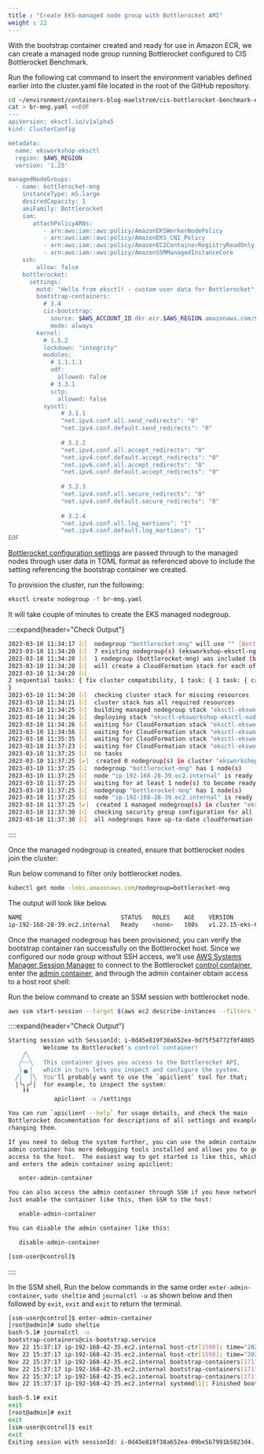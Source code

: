 ```yaml
---
title : "Create EKS-managed node group with Bottlerocket AMI"
weight : 22
---
```


With the bootstrap container created and ready for use in Amazon ECR, we can create a managed node group running Bottlerocket configured to CIS Bottlerocket Benchmark. 

Run the following cat command to insert the environment variables defined earlier into the cluster.yaml file located in the root of the GitHub repository.

```bash
cd ~/environment/containers-blog-maelstrom/cis-bottlerocket-benchmark-eks/
cat > br-mng.yaml <<EOF
---
apiVersion: eksctl.io/v1alpha5
kind: ClusterConfig

metadata:
  name: eksworkshop-eksctl
  region: $AWS_REGION
  version: '1.25'

managedNodeGroups:
  - name: bottlerocket-mng
    instanceType: m5.large
    desiredCapacity: 1
    amiFamily: Bottlerocket
    iam:
       attachPolicyARNs:
          - arn:aws:iam::aws:policy/AmazonEKSWorkerNodePolicy
          - arn:aws:iam::aws:policy/AmazonEKS_CNI_Policy
          - arn:aws:iam::aws:policy/AmazonEC2ContainerRegistryReadOnly
          - arn:aws:iam::aws:policy/AmazonSSMManagedInstanceCore
    ssh:
        allow: false
    bottlerocket:
      settings:
        motd: "Hello from eksctl! - custom user data for Bottlerocket"
        bootstrap-containers:
          # 3.4
          cis-bootstrap:
            source: $AWS_ACCOUNT_ID.dkr.ecr.$AWS_REGION.amazonaws.com/$BOOTSTRAP_ECR_REPO:latest
            mode: always
        kernel:
          # 1.5.2
          lockdown: "integrity"
          modules:
            # 1.1.1.1
            udf:
              allowed: false
            # 3.3.1
            sctp:
              allowed: false
          sysctl:
               # 3.1.1
               "net.ipv4.conf.all.send_redirects": "0"
               "net.ipv4.conf.default.send_redirects": "0"
               
               # 3.2.2
               "net.ipv4.conf.all.accept_redirects": "0"
               "net.ipv4.conf.default.accept_redirects": "0"
               "net.ipv6.conf.all.accept_redirects": "0"
               "net.ipv6.conf.default.accept_redirects": "0"
               
               # 3.2.3
               "net.ipv4.conf.all.secure_redirects": "0"
               "net.ipv4.conf.default.secure_redirects": "0"
               
               # 3.2.4
               "net.ipv4.conf.all.log_martians": "1"
               "net.ipv4.conf.default.log_martians": "1"
EOF
```


[Bottlerocket configuration settings](https://github.com/bottlerocket-os/bottlerocket#settings) are passed through to the managed nodes through user data in TOML format as referenced above to include the setting referencing the bootstrap container we created. 

To provision the cluster, run the following:

```bash
eksctl create nodegroup -f br-mng.yaml
```
It will take couple of minutes to create the EKS managed nodegroup.

::::expand{header="Check Output"}
```bash
2023-03-10 11:34:17 [ℹ]  nodegroup "bottlerocket-mng" will use "" [Bottlerocket/1.23]
2023-03-10 11:34:20 [ℹ]  7 existing nodegroup(s) (eksworkshop-eksctl-ng,false,mng1,mng2,ng-3f4edeea,ng-8de513ec,self-ng) will be excluded
2023-03-10 11:34:20 [ℹ]  1 nodegroup (bottlerocket-mng) was included (based on the include/exclude rules)
2023-03-10 11:34:20 [ℹ]  will create a CloudFormation stack for each of 1 managed nodegroups in cluster "eksworkshop-eksctl"
2023-03-10 11:34:20 [ℹ]  
2 sequential tasks: { fix cluster compatibility, 1 task: { 1 task: { create managed nodegroup "bottlerocket-mng" } } 
}
2023-03-10 11:34:20 [ℹ]  checking cluster stack for missing resources
2023-03-10 11:34:21 [ℹ]  cluster stack has all required resources
2023-03-10 11:34:25 [ℹ]  building managed nodegroup stack "eksctl-eksworkshop-eksctl-nodegroup-bottlerocket-mng"
2023-03-10 11:34:26 [ℹ]  deploying stack "eksctl-eksworkshop-eksctl-nodegroup-bottlerocket-mng"
2023-03-10 11:34:26 [ℹ]  waiting for CloudFormation stack "eksctl-eksworkshop-eksctl-nodegroup-bottlerocket-mng"
2023-03-10 11:34:56 [ℹ]  waiting for CloudFormation stack "eksctl-eksworkshop-eksctl-nodegroup-bottlerocket-mng"
2023-03-10 11:35:35 [ℹ]  waiting for CloudFormation stack "eksctl-eksworkshop-eksctl-nodegroup-bottlerocket-mng"
2023-03-10 11:37:23 [ℹ]  waiting for CloudFormation stack "eksctl-eksworkshop-eksctl-nodegroup-bottlerocket-mng"
2023-03-10 11:37:25 [ℹ]  no tasks
2023-03-10 11:37:25 [✔]  created 0 nodegroup(s) in cluster "eksworkshop-eksctl"
2023-03-10 11:37:25 [ℹ]  nodegroup "bottlerocket-mng" has 1 node(s)
2023-03-10 11:37:25 [ℹ]  node "ip-192-168-28-39.ec2.internal" is ready
2023-03-10 11:37:25 [ℹ]  waiting for at least 1 node(s) to become ready in "bottlerocket-mng"
2023-03-10 11:37:25 [ℹ]  nodegroup "bottlerocket-mng" has 1 node(s)
2023-03-10 11:37:25 [ℹ]  node "ip-192-168-28-39.ec2.internal" is ready
2023-03-10 11:37:25 [✔]  created 1 managed nodegroup(s) in cluster "eksworkshop-eksctl"
2023-03-10 11:37:30 [ℹ]  checking security group configuration for all nodegroups
2023-03-10 11:37:30 [ℹ]  all nodegroups have up-to-date cloudformation templates
```
::::

Once the managed nodegroup is created, ensure that bottlerocket nodes join the cluster:

Run below command to filter only bottlerocket nodes.

```bash
kubectl get node -leks.amazonaws.com/nodegroup=bottlerocket-mng
```

The output will look like below.

```bash
NAME                            STATUS   ROLES    AGE    VERSION
ip-192-168-28-39.ec2.internal   Ready    <none>   108s   v1.23.15-eks-69f0cbf
```

Once the managed nodegroup has been provisioned, you can verify the bootstrap container ran successfully on the Bottlerocket host. Since we configured our node group without SSH access, we’ll use [AWS Systems Manager Session Manager](https://docs.aws.amazon.com/systems-manager/latest/userguide/session-manager.html) to connect to the Bottlerocket [control container](https://github.com/bottlerocket-os/bottlerocket#control-container), enter the [admin container](https://github.com/bottlerocket-os/bottlerocket#admin-container), and through the admin container obtain access to a host root shell:

Run the below command to create an SSM session with bottlerocket node.

```bash
aws ssm start-session --target $(aws ec2 describe-instances --filters "Name=tag:Name,Values=bottlerocket-cis-blog-eks-bottlerocket-mng-Node" | jq -r '.[][0]["Instances"][0]["InstanceId"]')
```

::::expand{header="Check Output"}
```bash
Starting session with SessionId: i-0d45e819f38a652ea-0d75f54772f0f4085
          Welcome to Bottlerocket's control container!
    ╱╲    
   ╱┄┄╲   This container gives you access to the Bottlerocket API,
   │▗▖│   which in turn lets you inspect and configure the system.
  ╱│  │╲  You'll probably want to use the `apiclient` tool for that;
  │╰╮╭╯│  for example, to inspect the system:
    ╹╹
             apiclient -u /settings

You can run `apiclient --help` for usage details, and check the main
Bottlerocket documentation for descriptions of all settings and examples of
changing them.

If you need to debug the system further, you can use the admin container.  The
admin container has more debugging tools installed and allows you to get root
access to the host.  The easiest way to get started is like this, which enables
and enters the admin container using apiclient:

   enter-admin-container

You can also access the admin container through SSH if you have network access.
Just enable the container like this, then SSH to the host:

   enable-admin-container

You can disable the admin container like this:

   disable-admin-container

[ssm-user@control]$ 
```
::::

In the SSM shell, Run the below commands in the same order `enter-admin-container`, `sudo sheltie` and `journalctl -u` as shown below and then followed by `exit`, `exit` and `exit` to return the terminal.

```bash
[ssm-user@control]$ enter-admin-container
[root@admin]# sudo sheltie
bash-5.1# journalctl -u 
bootstrap-containers@cis-bootstrap.service
Nov 22 15:37:17 ip-192-168-42-35.ec2.internal host-ctr[1598]: time="2022-11-22T15:37:17Z" level=info msg="successfully started container task"
Nov 22 15:37:17 ip-192-168-42-35.ec2.internal host-ctr[1598]: time="2022-11-22T15:37:17Z" level=info msg="container task exited" code=0
Nov 22 15:37:17 ip-192-168-42-35.ec2.internal bootstrap-containers[1711]: 15:37:17 [INFO] bootstrap-containers started
Nov 22 15:37:17 ip-192-168-42-35.ec2.internal bootstrap-containers[1711]: 15:37:17 [INFO] Mode for 'cis-bootstrap' is 'once'
Nov 22 15:37:17 ip-192-168-42-35.ec2.internal bootstrap-containers[1711]: 15:37:17 [INFO] Turning off container 'cis-bootstrap'
Nov 22 15:37:17 ip-192-168-42-35.ec2.internal systemd[1]: Finished bootstrap container cis-bootstrap.

bash-5.1# exit
exit
[root@admin]# exit
exit
[ssm-user@control]$ exit
exit
Exiting session with sessionId: i-0d45e819f38a652ea-09be5b7991b5823d4.
```


